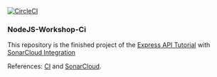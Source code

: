 [![CircleCI](https://circleci.com/gh/miickeyreyez/nodejs-workshop-ci.svg?style=svg)](https://circleci.com/gh/miickeyreyez/nodejs-workshop-ci)

### NodeJS-Workshop-Ci
This repository is the finished project of the [Express API Tutorial](https://medium.com/@miickeyreyez/creating-a-node-js-app-with-express-32130a47bedc) with [SonarCloud Integration](https://medium.com/@miickeyreyez/setting-code-quality-and-security-analysis-in-10-minutes-db888ab7b1fc)

References: [CI](https://circleci.com/) and [SonarCloud](https://sonarcloud.io/).
